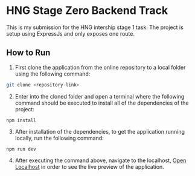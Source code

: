 # HNG Stage Zero Backend Track
This is my submission for the HNG intership stage 1 task. The project is setup using ExpressJs and only exposes one route.

## How to Run
1. First clone the application from the online repository to a local folder using the following command:
```bash
git clone <repository-link>
```

2. Enter into the cloned folder and open a terminal where the following command should be executed to install all of the dependencies of the project:
```node
npm install
```

3. After installation of the dependencies, to get the application running locally, run the following command:
```node
npm run dev
```

4. After executing the command above, navigate to the localhost, [Open Localhost](http://localhost:8000) in order to see the live preview of the application.

##